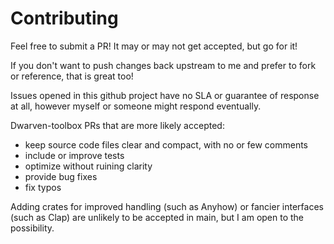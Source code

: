 # Contributing

Feel free to submit a PR! It may or may not get accepted, but go for it!

If you don't want to push changes back upstream to me and prefer to fork or reference, that is great too!

Issues opened in this github project have no SLA or guarantee of response at all, however myself or someone might respond eventually.

Dwarven-toolbox PRs that are more likely accepted:

- keep source code files clear and compact, with no or few comments
- include or improve tests
- optimize without ruining clarity
- provide bug fixes
- fix typos

Adding crates for improved handling (such as Anyhow) or fancier interfaces (such as Clap) are unlikely to be accepted in main, but I am open to the possibility.
